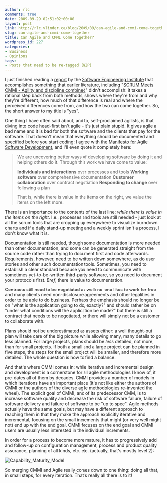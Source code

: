 ```yaml
---
author: rlc
comments: true
date: 2009-09-29 02:51:02+00:00
layout: post
link: http://rlc.vlinder.ca/blog/2009/09/can-agile-and-cmmi-come-together/
slug: can-agile-and-cmmi-come-together
title: Can Agile and CMMI Come Together?
wordpress_id: 227
categories:
- Business
- Opinions
tags:
- Posts that need to be re-tagged (WIP)
---
```


I just finished reading a [report](http://www.sei.cmu.edu/library/abstracts/reports/08tn003.cfm) by the [Software Engineering Institute](http://www.sei.cmu.edu/) that accomplishes something that earlier literature, including "[SCRUM Meets CMMi - Agility and discipline combined](http://www.ddj.com/cpp/201202684)" didn't accomplish: it takes a rational step back from both methods, shows where they're from and why they're different, how much of that difference is real and where the perceived differences come from, and how the two can come together. So, the short answer to my title is "yes".

One thing I have often said about, and to, self-proclaimed agilists, is that diving into code head-first isn't agile - it's just plain stupid. It gives agile a bad name and it is bad for both the software and the clients that pay for the software. That doesn't mean that everything should be documented and specified before you start coding: I agree with the [Manifesto for Agile Software Development](http://agilemanifesto.org), and I'll even quote it completely here:



<blockquote>We are uncovering better ways of developing software by doing it and helping others do it. Through this work we have come to value:

**Individuals and interactions** over processes and tools
**Working software** over comprehensive documentation
**Customer collaboration** over contract negotiation
**Responding to change** over following a plan

That is, while there is value in the items on the right, we value the items on the left more.</blockquote>



There is an importance to the contents of the last line: _while there is value in the items on the right_. I.e., processes and tools are still needed - just look at all the scrum tools that are cropping up everywhere to visualize burndown charts and if a daily stand-up meeting and a weekly sprint isn't a process, I don't know what it is.

Documentation is still needed, though some documentation is more needed than other documentation, and some can be generated straight from the source code rather than trying to document first and code afterwards. Requirements, however, need to be written down somewhere, as do user stories and other such documentation tools. Sometimes, you need to establish a clear standard because you need to communicate with sometimes yet-to-be-written third-party software, so you need to document your protocols first. _Bref_, there is value to documentation.

Contracts still need to be negotiated as well: no-one likes to work for free and many clients need non-disclosure agreements and other legalities in order to be able to do business. Perhaps the emphasis should no longer be on "what is the application going to do, exactly?" and should rather be on "under what conditions will the application be made?" but there is still a contract that needs to be negotiated, or there will simply not be a customer to collaborate with.

Plans should not be underestimated as assets either: a well thought-out plan will take care of the big picture while allowing many, many details to go less planned. For large projects, plans should be _less_ detailed, not more, than for small projects. If both a small and a large project can be planned in five steps, the steps for the small project will be smaller, and therefore more detailed. The whole question is how to find a balance.

And that's where CMMI comes in: while iterative and incremental design and development is a cornerstone for all agile methodologies I know of, it pre-dates all of them by decades. CMMI provides a number of models in which iterations have an important place (it's not like either the authors of CMMI or the authors of the diverse agile methodologies re-invented the wheel). The explicit goal of CMMI, and of its predecessor CMM, is to increase software quality and decrease the risk of software failure, failure of software delivery and failure of software to be "up to spec". Agile methods actually have the same goals, but may have a different approach to reaching them in that they make the approach explicitly iterative and incremental, focusing on the small increments that might (or very well might not) end up with the end goal. CMMI focuses on the end goal and CMMI users are usually less interested in the individual increments.

In order for a process to become more mature, it has to progressively add and follow-up on configuration management, process and product quality assurance, planning of all kinds, etc. etc. (actually, that's mostly level 2):

![Capability_Maturity_Model](http://rlc.vlinder.ca/wp-content/uploads/2009/09/Capability_Maturity_Model.jpg)

So merging CMMI and Agile really comes down to one thing: doing all that, in small steps, for every iteration. That's really all there is to it!
